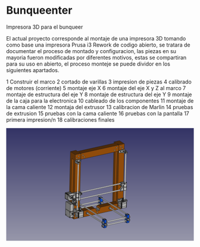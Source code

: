 # Bunqueenter
Impresora 3D para el bunqueer

El actual proyecto corresponde al montaje de una impresora 3D tomando como base una impresora Prusa i3 Rework de codigo abierto, se tratara de documentar el proceso de montado y configuracion, las piezas en su mayoria fueron modificadas por diferentes motivos, estas se compartiran para su uso en abierto, el proceso monteje se puede dividor en los siguientes apartados.

1	Construir el marco
2	cortado de varillas
3	impresion de piezas
4	calibrado de motores (corriente)
5	montaje eje X
6	montaje del eje X y Z al marco
7	montaje de estructura del eje Y
8	montaje de estructura del eje Y
9	montaje de la caja para la electronica
10	cableado de los componentes
11	montaje de la cama caliente
12	montaja del extrusor
13	calibracion de Marlin
14	pruebas de extrusion
15	pruebas con la cama caliente
16	pruebas con la pantalla
17	primera impresion/n
18	calibraciones finales


<IMG SRC="Bunqueenter.png">
